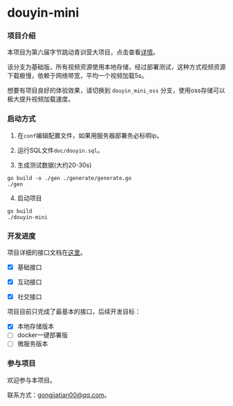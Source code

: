 # douyin-mini

### 项目介绍

本项目为第六届字节跳动青训营大项目，点击查看[详情](https://bytedance.feishu.cn/docx/BhEgdmoI3ozdBJxly71cd30vnRc)。

该分支为基础版，所有视频资源使用本地存储，经过部署测试，这种方式视频资源下载极慢，依赖于网络带宽，平均一个视频加载5s。

想要有项目良好的体验效果，请切换到 `douyin_mini_oss` 分支，使用oss存储可以极大提升视频加载速度。

### 启动方式

1. 在`conf`编辑配置文件，如果用服务器部署务必标明ip。


2. 运行SQL文件`doc/douyin.sql`。


3. 生成测试数据(大约20-30s)

```shell
go build -o ./gen ./generate/generate.go
./gen
```

4. 启动项目
```shell
go build 
./douyin-mini
```


### 开发进度


项目详细的接口文档在[这里](https://apifox.com/apidoc/shared-09d88f32-0b6c-4157-9d07-a36d32d7a75c/api-50707525)。

- [x] 基础接口
- [x] 互动接口
- [x] 社交接口


项目目前只完成了最基本的接口，后续开发目标：

- [x] 本地存储版本
- [ ] docker一键部署版
- [ ] 微服务版本

### 参与项目

欢迎参与本项目。

联系方式：gongjiatian00@qq.com。

